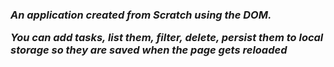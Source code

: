 
<h3><em>An application created from Scratch using the DOM.

You can add tasks, list them, filter, delete, persist them to local storage so they are saved when the page gets reloaded</em></h3>
